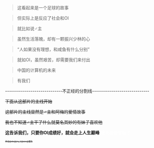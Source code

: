 >这看起来是一个足球的故事

>但实际上是反应了社会和OI

>就比如说♂主

>虽然生活落魄，却有一颗振兴少林的心

>“人如果没有理想，和咸鱼有什么分别”

>就如OI，虽然艰苦，却需要我们来付出

>中国的计算机的未来

>有我们

-----------------------------不正经的分割线-----------------------------

~~下面从这部片的主线开始~~

~~这部片的主线显然是♂主和阿梅的爱情故事~~

~~我也不知道♂主干了什么就莫名其妙的有妹子喜欢他~~

**这告诉我们，只要你OI成绩好，就会走上人生巅峰** <font color=white>~~就肯定会有妹子~~</font>

<small><small><small><small>~~手动@dls@jiry_2@zzx@莫队~~</small></small></small></small>
